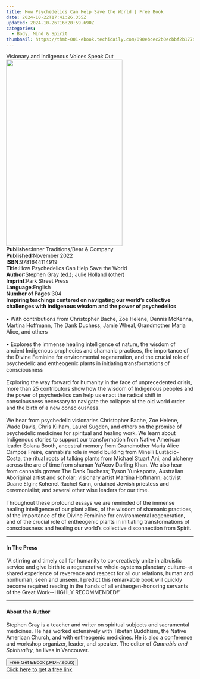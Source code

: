 ```yaml
---
title: How Psychedelics Can Help Save the World | Free Book
date: 2024-10-22T17:41:26.355Z
updated: 2024-10-26T16:20:59.690Z
categories:
  - Body, Mind & Spirit
thumbnail: https://thmb-001-ebook.techidaily.com/090ebcec2b0ecbbf2b177d2ce774ce06d1ca800f8d73f82ddc4281cf814ce56b.jpg
---
```

<main id="book-container">
  <div class="flex flex-col">
    <div class="book-brief flex-1 py-6 px-4 sm:p-6 md:py-10 md:px-8">
      <!-- brief-->
      <div class="book-brief-main">
        Visionary and Indigenous Voices Speak Out
      </div>
    </div>
    <div
      class="book-meta-info flex-1 grid gap-4 col-start-1 col-end-3 row-start-1 sm:mb-6 sm:grid-cols-4 lg:gap-6 lg:col-start-2 lg:row-end-6 lg:row-span-6 lg:mb-0"
    >
      <div
        class="book-meta-info-left place-content-center mt-4 p-4 text-sm leading-6 col-start-2 col-span-2 dark:text-slate-400"
      >
        <img
          class="w-full h-500 object-cover rounded-lg sm:h-255 sm:col-span-2 lg:col-span-full"
          src="https://img-001-ebook.techidaily.com/278d84bbdbbeb19c0333a7bd3adc40ba788330fabde0ba90723dee1991edc53a.jpg"
          alt=""
          width="312"
          height="500"
        />
      </div>
      <div
        class="book-meta-info-right mt-2 col-start-1 row-start-2 col-span-3 self-center"
      >
        <!-- meta data  -->
        <div class="flex flex-col px-4 md:px-8">
          <div class="flex-1">
            <strong>Publisher</strong>:<span class="px-2"
              >Inner Traditions/Bear &amp; Company</span
            >
          </div>
          <div class="flex-1">
            <strong>Published</strong>:<span class="px-2">November 2022</span>
          </div>
          <div class="flex-1">
            <strong>ISBN</strong>:<span class="px-2">9781644114919</span>
          </div>
          <div class="flex-1">
            <strong>Title</strong>:<span class="px-2"
              >How Psychedelics Can Help Save the World</span
            >
          </div>
          <div class="flex-1">
            <strong>Author</strong>:<span class="px-2"
              >Stephen Gray (ed.); Julie Holland (other)</span
            >
          </div>
          <div class="flex-1">
            <strong>Imprint</strong>:<span class="px-2">Park Street Press</span>
          </div>
          <div class="flex-1">
            <strong>Language</strong>:<span class="px-2">English</span>
          </div>
          <div class="flex-1">
            <strong>Number of Pages</strong>:<span class="px-2">304</span>
          </div>
        </div>
      </div>
    </div>
    <div class="book-description flex-1 py-6 px-4 sm:p-6 md:py-10 md:px-8">
      <div class="book-description-main">
        <div accordion-content="" id="description">
          <b
            >Inspiring teachings centered on navigating our world’s collective
            challenges with indigenous wisdom and the power of psychedelics</b
          ><br /><br />• With contributions from Christopher Bache, Zoe Helene,
          Dennis McKenna, Martina Hoffmann, The Dank Duchess, Jamie Wheal,
          Grandmother Maria Alice, and others<br /><br />• Explores the immense
          healing intelligence of nature, the wisdom of ancient Indigenous
          prophecies and shamanic practices, the importance of the Divine
          Feminine for environmental regeneration, and the crucial role of
          psychedelic and entheogenic plants in initiating transformations of
          consciousness<br /><br />Exploring the way forward for humanity in the
          face of unprecedented crisis, more than 25 contributors show how the
          wisdom of Indigenous peoples and the power of psychedelics can help us
          enact the radical shift in consciousness necessary to navigate the
          collapse of the old world order and the birth of a new
          consciousness.<br /><br />We hear from psychedelic visionaries
          Christopher Bache, Zoe Helene, Wade Davis, Chris Kilham, Laurel
          Sugden, and others on the promise of psychedelic medicines for
          spiritual and healing work. We learn about Indigenous stories to
          support our transformation from Native American leader Solana Booth,
          ancestral memory from Grandmother Maria Alice Campos Freire,
          cannabis’s role in world building from Minelli Eustàcio-Costa, the
          ritual roots of talking plants from Michael Stuart Ani, and alchemy
          across the arc of time from shaman Ya’Acov Darling Khan. We also hear
          from cannabis grower The Dank Duchess; Tyson Yunkaporta, Australian
          Aboriginal artist and scholar; visionary artist Martina Hoffmann;
          activist Duane Elgin; Kohenet Rachel Kann, ordained Jewish priestess
          and ceremonialist; and several other wise leaders for our time.
          <br /><br />Throughout these profound essays we are reminded of the
          immense healing intelligence of our plant allies, of the wisdom of
          shamanic practices, of the importance of the Divine Feminine for
          environmental regeneration, and of the crucial role of entheogenic
          plants in initiating transformations of consciousness and healing our
          world’s collective disconnection from Spirit.
        </div>
        <div class="accordion-fader"></div>
      </div>
    </div>
    <div class="book-excerpts flex-1 py-6 px-4 sm:p-6 md:py-10 md:px-8">
      <!-- excerpts-->
      <div class="book-excerpts-main">
        <hr />
        <h4 class="placeholder placeholder-heading">
          <span>In The Press</span>
        </h4>
        <p>
          “A stirring and timely call for humanity to co-creatively unite in
          altruistic service and give birth to a regenerative whole-systems
          planetary culture--a shared experience of reverence and respect for
          all our relations, human and nonhuman, seen and unseen. I predict this
          remarkable book will quickly become required reading in the hands of
          all entheogen-honoring servants of the Great Work--HIGHLY
          RECOMMENDED!”
        </p>
      </div>
    </div>
    <div class="book-about-author flex-1 py-6 px-4 sm:p-6 md:py-10 md:px-8">
      <!-- about author-->
      <div class="book-main-author-main">
        <hr />
        <h4 class="placeholder placeholder-heading">
          <span>About the Author</span>
        </h4>
        <p>
          Stephen Gray is a teacher and writer on spiritual subjects and
          sacramental medicines. He has worked extensively with Tibetan
          Buddhism, the Native American Church, and with entheogenic medicines.
          He is also a conference and workshop organizer, leader, and speaker.
          The editor of <i>Cannabis and Spirituality</i>, he lives in Vancouver.
        </p>
      </div>
    </div>
    <div class="book-free-get flex-1 py-6 px-4 sm:p-6 md:py-10 md:px-8">
      <button
        id="btn-free-get"
        class="bg-blue-500 hover:bg-blue-700 text-white font-bold py-2 px-4 rounded"
      >
        Free Get EBook (.PDF/.epub)
      </button>
      <div id="countdown-display" class="px-2 text-lg mt-2"></div>
      <a
        id="free-link"
        class="hidden bg-blue-500 hover:bg-blue-700 text-white font-bold py-2 px-4 rounded"
        href="https://www.ebooks.com/en-us/book/210500798/how-psychedelics-can-help-save-the-world/stephen-gray/"
        target="_blank"
        >Click here to get a free link</a
      >
    </div>
    <script>
      let countdownTime = 0;
      let countdownInterval = null;
      document
        .getElementById('btn-free-get')
        .addEventListener('click', startCountdown);
      function startCountdown() {
        countdownTime = new Date().getTime() + 60000 * 3;
        countdownInterval = setInterval(updateCountdown, 1000);
        document.getElementById('btn-free-get').disabled = true;
        document
          .getElementById('btn-free-get')
          .classList.add('bg-gray-500', 'cursor-not-allowed');
      }
      function updateCountdown() {
        let currentTime = new Date().getTime();
        let timeLeft = countdownTime - currentTime;
        let secondsLeft = Math.floor(timeLeft / 1000);
        document.getElementById('countdown-display').innerHTML =
          `Remaining time: ${secondsLeft} seconds.`;
        if (secondsLeft <= 0) {
          clearInterval(countdownInterval);
          document.getElementById('btn-free-get').classList.add('hidden');
          document.getElementById('free-link').classList.remove('hidden');
          document.getElementById('countdown-display').innerHTML = '';
        }
      }
    </script>
  </div>
</main>

<ins class="adsbygoogle"
      style="display:block"
      data-ad-client="ca-pub-7571918770474297"
      data-ad-slot="8358498916"
      data-ad-format="auto"
      data-full-width-responsive="true"></ins>
    